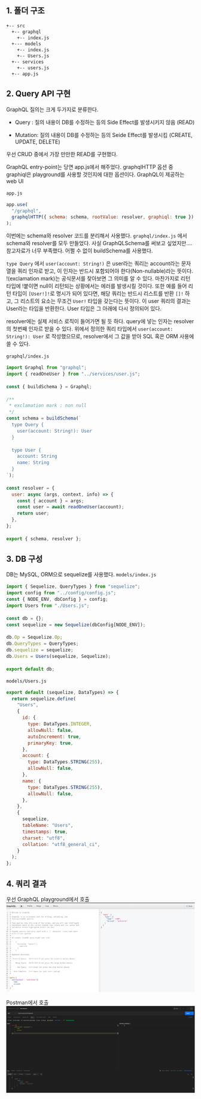 ## 1. 폴더 구조

```
+-- src
  +-- graphql
    +-- index.js
  +--- models
    +-- index.js
    +-- Users.js
  +-- services
    +-- users.js
  +-- app.js
```

## 2. Query API 구현

GraphQL 질의는 크게 두가지로 분류한다.

- Query : 질의 내용이 DB를 수정하는 등의 Side Effect를 발생시키지 않음 (READ)

- Mutation: 질의 내용이 DB를 수정하는 등의 Seide Effect를 발생시킴 (CREATE, UPDATE, DELETE)

우선 CRUD 중에서 가장 만만한 READ를 구현했다.

GraphQL entry-point는 당연 app.js에서 해주었다.
graphqlHTTP 옵션 중 graphiql은 playground를 사용할 것인지에 대한 옵션이다. GraphQL이 제공하는 web UI

`app.js`

```jsx
app.use(
  "/graphql",
  graphqlHTTP({ schema: schema, rootValue: resolver, graphiql: true })
);
```

이번에는 schema와 resolver 코드를 분리해서 사용했다. `graphql/index.js` 에서 schema와 resolver를 모두 만들었다.
사실 GraphQLSchema를 써보고 싶었지만.... 참고자료가 너무 부족했다. 어쩔 수 없이 buildSchema를 사용했다.

`type Query` 에서 `user(account: String!)` 은 user라는 쿼리는 account라는 문자열을 쿼리 인자로 받고, 이 인자는 반드시 포함되어야 한다(Non-nullable)라는 뜻이다. !(exclamation mark)는 공식문서를 찾아보면 그 의미를 알 수 있다.
마찬가지로 리턴 타입에 !붙이면 null이 리턴되는 상황에서는 에러를 발생시킬 것이다. 또한 예를 들어 리턴 타입이 `[User!]!`로 명시가 되어 있다면, 해당 쿼리는 반드시 리스트를 반환 `[]!` 하고, 그 리스트의 요소는 무조건 `User!` 타입을 갖는다는 뜻이다.
이 user 쿼리의 결과는 User라는 타입을 반환한다. User 타입은 그 아래에 다시 정의되어 있다.

resolver에는 실제 서비스 로직이 들어가면 될 듯 하다. query에 넣는 인자는 resolver의 첫번째 인자르 받을 수 있다.
위에서 정의한 쿼리 타입에서 `user(account: String!): User` 로 작성했으므로, resolver에서 그 값을 받아 SQL 혹은 ORM 사용에 쓸 수 있다.

`graphql/index.js`

```jsx
import Graphql from "graphql";
import { readOneUser } from "../services/user.js";

const { buildSchema } = Graphql;

/**
 * exclamation mark : non null
 */
const schema = buildSchema(`
  type Query {
    user(account: String!): User
  }

  type User {
    account: String
    name: String
  }
`);

const resolver = {
  user: async (args, context, info) => {
    const { account } = args;
    const user = await readOneUser(account);
    return user;
  },
};

export { schema, resolver };
```

## 3. DB 구성

DB는 MySQL, ORM으로 sequelize를 사용했다.
`models/index.js`

```jsx
import { Sequelize, QueryTypes } from "sequelize";
import config from "../config/config.js";
const { NODE_ENV, dbConfig } = config;
import Users from "./Users.js";

const db = {};
const sequelize = new Sequelize(dbConfig[NODE_ENV]);

db.Op = Sequelize.Op;
db.QueryTypes = QueryTypes;
db.sequelize = sequelize;
db.Users = Users(sequelize, Sequelize);

export default db;
```

`models/Users.js`

```jsx
export default (sequelize, DataTypes) => {
  return sequelize.define(
    "Users",
    {
      id: {
        type: DataTypes.INTEGER,
        allowNull: false,
        autoIncrement: true,
        primaryKey: true,
      },
      account: {
        type: DataTypes.STRING(255),
        allowNull: false,
      },
      name: {
        type: DataTypes.STRING(255),
        allowNull: false,
      },
    },
    {
      sequelize,
      tableName: "Users",
      timestamps: true,
      charset: "utf8",
      collation: "utf8_general_ci",
    }
  );
};
```

## 4. 쿼리 결과

우선 GraphQL playground에서 호출
![쿼리 결과](../imgs/%EC%8A%A4%ED%81%AC%EB%A6%B0%EC%83%B7%202022-05-15%20%EC%98%A4%ED%9B%84%204.03.39.png)

Postman에서 호출
![포스트맨 호출 결과](../imgs/%EC%8A%A4%ED%81%AC%EB%A6%B0%EC%83%B7%202022-05-15%20%EC%98%A4%ED%9B%84%204.21.31.png)
